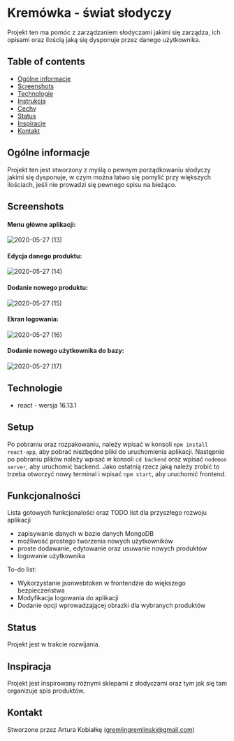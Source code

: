 # Kremówka - świat słodyczy
Projekt ten ma pomóc z zarządzaniem słodyczami jakimi się zarządza, ich opisami oraz ilością jaką się dysponuje przez danego użytkownika.

## Table of contents
* [Ogólne informacje](#ogólne-informacje)
* [Screenshots](#screenshots)
* [Technologie](#technologie)
* [Instrukcja](#setup)
* [Cechy](#funkcjonalności)
* [Status](#status)
* [Inspiracje](#inspiracja)
* [Kontakt](#kontakt)

## Ogólne informacje
Projekt ten jest stworzony z myślą o pewnym porządkowaniu słodyczy jakimi się dysponuje, w czym można łatwo się pomylić przy większych ilościach, jeśli nie prowadzi się pewnego spisu na bieżąco.

## Screenshots
#### Menu główne aplikacji:
![2020-05-27 (13)](https://user-images.githubusercontent.com/65533537/83051400-442e4e00-a04e-11ea-8088-52c26c014552.png)
#### Edycja danego produktu:
![2020-05-27 (14)](https://user-images.githubusercontent.com/65533537/83051456-590ae180-a04e-11ea-810e-7832b365167c.png)
#### Dodanie nowego produktu:
![2020-05-27 (15)](https://user-images.githubusercontent.com/65533537/83051491-645e0d00-a04e-11ea-8bcd-d332be4158e0.png)
#### Ekran logowania:
![2020-05-27 (16)](https://user-images.githubusercontent.com/65533537/83051523-6f18a200-a04e-11ea-82ea-d01e59b220e1.png)
#### Dodanie nowego użytkownika do bazy:
![2020-05-27 (17)](https://user-images.githubusercontent.com/65533537/83051569-7d66be00-a04e-11ea-8946-ddf4f5e1ef43.png)

## Technologie
* react - wersja 16.13.1

## Setup
Po pobraniu oraz rozpakowaniu, należy wpisać w konsoli `npm install react-app`, aby pobrać niezbędne pliki do uruchomienia aplikacji. Następnie po pobraniu plików należy wpisać w konsoli `cd backend` oraz wpisać `nodemon server`, aby uruchomić backend. Jako ostatnią rzecz jaką należy zrobić to trzeba otworzyć nowy terminal i wpisać `npm start`, aby uruchomić frontend.

## Funkcjonalności
Lista gotowych funkcjonalości oraz TODO list dla przyszłego rozwoju aplikacji
* zapisywanie danych w bazie danych MongoDB
* możliwość prostego tworzenia nowych użytkowników
* proste dodawanie, edytowanie oraz usuwanie nowych produktów
* logowanie użytkownika

To-do list:
* Wykorzystanie jsonwebtoken w frontendzie do większego bezpieczeństwa
* Modyfikacja logowania do aplikacji
* Dodanie opcji wprowadzającej obrazki dla wybranych produktów

## Status
Projekt jest w trakcie rozwijania.

## Inspiracja
Projekt jest inspirowany różnymi sklepami z słodyczami oraz tym jak się tam organizuje spis produktów.

## Kontakt
Stworzone przez Artura Kobiałkę (gremlingremlinski@gmail.com)

